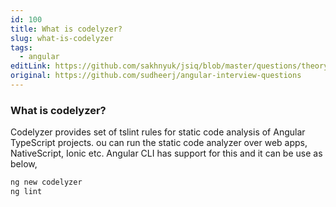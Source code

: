 ```yaml
---
id: 100
title: What is codelyzer?
slug: what-is-codelyzer
tags:
  - angular
editLink: https://github.com/sakhnyuk/jsiq/blob/master/questions/theory/angular/100.md
original: https://github.com/sudheerj/angular-interview-questions
---
```


### What is codelyzer?

Codelyzer provides set of tslint rules for static code analysis of Angular TypeScript projects. ou can run the static code analyzer over web apps, NativeScript, Ionic etc. Angular CLI has support for this and it can be use as below,

```bash
ng new codelyzer
ng lint
```